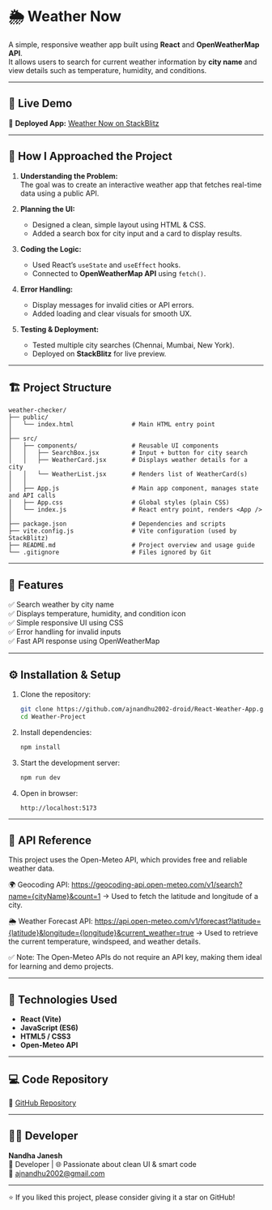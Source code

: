 # 🌦️ Weather Now

A simple, responsive weather app built using **React** and **OpenWeatherMap API**.  
It allows users to search for current weather information by **city name** and view details such as temperature, humidity, and conditions.

---

## 🚀 Live Demo
🔗 **Deployed App:** [Weather Now on StackBlitz](https://stackblitz.com/~/github.com/ajnandhu2002-droid/React-Weather-App)

---

## 🧠 How I Approached the Project

1. **Understanding the Problem:**  
   The goal was to create an interactive weather app that fetches real-time data using a public API.

2. **Planning the UI:**  
   - Designed a clean, simple layout using HTML & CSS.  
   - Added a search box for city input and a card to display results.

3. **Coding the Logic:**  
   - Used React’s `useState` and `useEffect` hooks.  
   - Connected to **OpenWeatherMap API** using `fetch()`.

4. **Error Handling:**  
   - Display messages for invalid cities or API errors.  
   - Added loading and clear visuals for smooth UX.

5. **Testing & Deployment:**  
   - Tested multiple city searches (Chennai, Mumbai, New York).  
   - Deployed on **StackBlitz** for live preview.

---

## 🏗️ Project Structure
```
weather-checker/
├── public/
│   └── index.html                # Main HTML entry point
│
├── src/
│   ├── components/               # Reusable UI components
│   │   ├── SearchBox.jsx         # Input + button for city search
│   │   ├── WeatherCard.jsx       # Displays weather details for a city
│   │   └── WeatherList.jsx       # Renders list of WeatherCard(s)
│   │
│   ├── App.js                    # Main app component, manages state and API calls
│   ├── App.css                   # Global styles (plain CSS)
│   └── index.js                  # React entry point, renders <App />
│
├── package.json                  # Dependencies and scripts
├── vite.config.js                # Vite configuration (used by StackBlitz)
├── README.md                     # Project overview and usage guide
└── .gitignore                    # Files ignored by Git

```

---

## 🧩 Features

✅ Search weather by city name  
✅ Displays temperature, humidity, and condition icon  
✅ Simple responsive UI using CSS  
✅ Error handling for invalid inputs  
✅ Fast API response using OpenWeatherMap  

---

## ⚙️ Installation & Setup

1. Clone the repository:
   ```bash
   git clone https://github.com/ajnandhu2002-droid/React-Weather-App.git
   cd Weather-Project
   ```

2. Install dependencies:
   ```bash
   npm install
   ```

3. Start the development server:
   ```bash
   npm run dev
   ```

4. Open in browser:
   ```
   http://localhost:5173
   ```

---

## 🔑 API Reference

This project uses the Open-Meteo API, which provides free and reliable weather data.

🌍 Geocoding API:
https://geocoding-api.open-meteo.com/v1/search?name={cityName}&count=1
→ Used to fetch the latitude and longitude of a city.

🌦️ Weather Forecast API:
https://api.open-meteo.com/v1/forecast?latitude={latitude}&longitude={longitude}&current_weather=true
→ Used to retrieve the current temperature, windspeed, and weather details.

✅ Note: The Open-Meteo APIs do not require an API key, making them ideal for learning and demo projects.

---

## 🧰 Technologies Used

- **React (Vite)**
- **JavaScript (ES6)**
- **HTML5 / CSS3**
- **Open-Meteo API**

---

## 💻 Code Repository

🔗 [GitHub Repository](https://github.com/ajnandhu2002-droid/React-Weather-App)

---

## 👨‍💻 Developer

**Nandha Janesh**  
💼 Developer | 🌐 Passionate about clean UI & smart code  
📧 [ajnandhu2002@gmail.com](mailto:ajnandhu2002@gmail.com)

---

⭐ If you liked this project, please consider giving it a star on GitHub!
